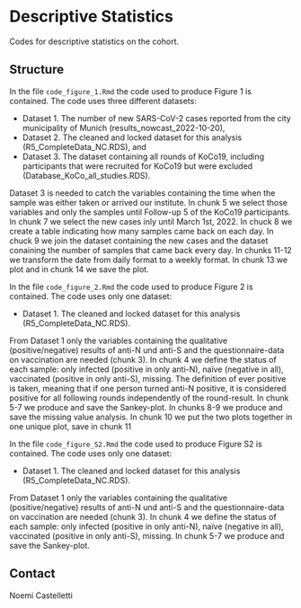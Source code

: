 # Descriptive Statistics

Codes for descriptive statistics on the cohort. 

## Structure

In the file `code_figure_1.Rmd` the code used to produce Figure 1 is contained.
The code uses three different datasets:
- Dataset 1.	The number of new SARS-CoV-2 cases reported from the city municipality of Munich (results_nowcast_2022-10-20),
- Dataset 2.	The cleaned and locked dataset for this analysis (R5_CompleteData_NC.RDS), and
- Dataset 3.	The dataset containing all rounds of KoCo19, including participants that were recruited for KoCo19 but were excluded (Database_KoCo_all_studies.RDS).

Dataset 3 is needed to catch the variables containing the time when the sample was either taken or arrived our institute. In chunk 5 we select those variables and only the samples until Follow-up 5 of the KoCo19 participants.
In chunk 7 we select the new cases inly until March 1st, 2022.
In chuck 8 we create a table indicating how many samples came back on each day.
In chuck 9 we join the dataset containing the new cases and the dataset conaining the number of samples that came back every day.
In chunks 11-12 we transform the date from daily format to a weekly format.
In chunk 13 we plot and in chunk 14 we save the plot.



In the file `code_figure_2.Rmd` the code used to produce Figure 2 is contained.
The code uses only one dataset:
- Dataset 1.	The cleaned and locked dataset for this analysis (R5_CompleteData_NC.RDS).

From Dataset 1 only the variables containing the qualitative (positive/negative) results of anti-N und anti-S and the questionnaire-data on vaccination are needed (chunk 3).
In chunk 4 we define the status of each sample: only infected (positive in only anti-N), naïve (negative in all), vaccinated (positive in only anti-S), missing. The definition of ever positive is taken, meaning that if one person turned anti-N positive, it is considered positive for all following rounds independently of the round-result.
In chunk 5-7 we produce and save the Sankey-plot.
In chunks 8-9 we produce and save the missing value analysis.
In chunk 10 we put the two plots together in one unique plot, save in chunk 11



In the file `code_figure_S2.Rmd` the code used to produce Figure S2 is contained.
The code uses only one dataset:
- Dataset 1.	The cleaned and locked dataset for this analysis (R5_CompleteData_NC.RDS).

From Dataset 1 only the variables containing the qualitative (positive/negative) results of anti-N und anti-S and the questionnaire-data on vaccination are needed (chunk 3).
In chunk 4 we define the status of each sample: only infected (positive in only anti-N), naïve (negative in all), vaccinated (positive in only anti-S), missing.
In chunk 5-7 we produce and save the Sankey-plot.


## Contact

Noemi Castelletti

